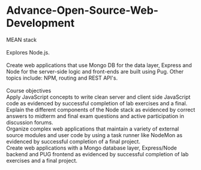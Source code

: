 # Advance-Open-Source-Web-Development
MEAN stack <br><br>
Explores Node.js. <br><br>
Create web applications that use Mongo DB for the data layer, Express and Node for the server-side logic and front-ends are built using Pug. Other topics include: NPM, routing and REST API's. <br><br>
Course objectives<br>
Apply JavaScript concepts to write clean server and client side JavaScript code as evidenced by successful completion of lab exercises and a final.<br>
Explain the different components of the Node stack as evidenced by correct answers to midterm and final exam questions and active participation in discussion forums.<br>
Organize complex web applications that maintain a variety of external source modules and user code by using a task runner like NodeMon as evidenced by successful completion of a final project.<br>
Create web applications with a Mongo database layer, Express/Node backend and PUG  frontend as evidenced by successful completion of lab exercises and a final project.<br>
